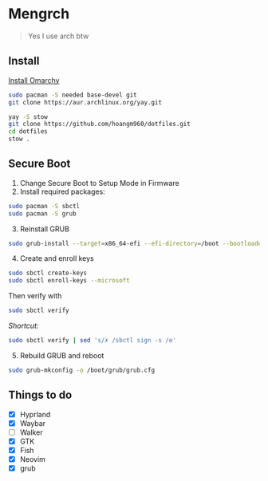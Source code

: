 # Mengrch

> Yes I use arch btw

## Install

[Install Omarchy](https://learn.omacom.io/2/the-omarchy-manual/50/getting-started)

```bash
sudo pacman -S needed base-devel git
git clone https://aur.archlinux.org/yay.git
```

```bash
yay -S stow
git clone https://github.com/hoangm960/dotfiles.git
cd dotfiles
stow .
```

## Secure Boot

1. Change Secure Boot to Setup Mode in Firmware
2. Install required packages:

```bash
sudo pacman -S sbctl
sudo pacman -S grub
```

3. Reinstall GRUB

```bash
sudo grub-install --target=x86_64-efi --efi-directory=/boot --bootloader-id=GRUB --modules="tpm" --disable-shim-lock
```

4. Create and enroll keys

```bash
sudo sbctl create-keys
sudo sbctl enroll-keys --microsoft
```

Then verify with

```bash
sudo sbctl verify
```

_Shortcut:_

```bash
sudo sbctl verify | sed 's/✗ /sbctl sign -s /e'
```

5. Rebuild GRUB and reboot

```bash
sudo grub-mkconfig -o /boot/grub/grub.cfg
```

## Things to do

- [x] Hyprland
- [x] Waybar
- [ ] Walker
- [x] GTK
- [x] Fish
- [x] Neovim
- [x] grub
